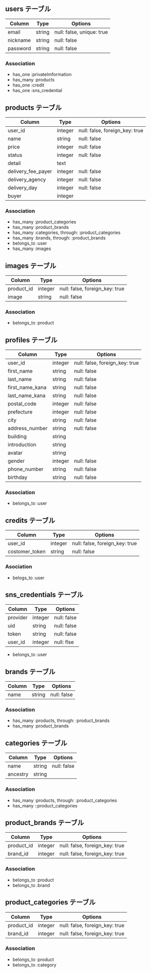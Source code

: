 ## users テーブル

| Column   | Type   | Options                   |
| -------- | ------ | ------------------------- |
| email    | string | null: false, unique: true |
| nickname | string | null: false               |
| password | string | null: false               |

### Association

- has_one :privateImformation
- has_many :products
- has_one :credit
- has_one :sns_credential

## products テーブル

| Column             | Type    | Options                        |
| ------------------ | ------- | ------------------------------ |
| user_id            | integer | null: false, foreign_key: true |
| name               | string  | null: false                    |
| price              | integer | null: false                    |
| status             | integer | null: false                    |
| detail             | text    |                                |
| delivery_fee_payer | integer | null: false                    |
| delivery_agency    | integer | null: false                    |
| delivery_day       | integer | null: false                    |
| buyer              | integer |                                |

### Association

- has_many :product_categories
- has_many :product_brands
- has_many :categories, through: :product_categories
- has_many :brands, through: :product_brands
- belongs_to :user
- has_many :images

## images テーブル

| Column     | Type    | Options                        |
| ---------- | ------- | ------------------------------ |
| product_id | integer | null: false, foreign_key: true |
| image      | string  | null: false                    |

### Association

- belongs_to :product

## profiles テーブル

| Column          | Type    | Options                        |
| --------------- | ------- | ------------------------------ |
| user_id         | integer | null: false, foreign_key: true |
| first_name      | string  | null: false                    |
| last_name       | string  | null: false                    |
| first_name_kana | string  | null: false                    |
| last_name_kana  | string  | null: false                    |
| postal_code     | integer | null: false                    |
| prefecture      | integer | null: false                    |
| city            | string  | null: false                    |
| address_number  | string  | null: false                    |
| building        | string  |                                |
| introduction    | string  |                                |
| avatar          | string  |                                |
| gender          | integer | null: false                    |
| phone_number    | string  | null: false                    |
| birthday        | string  | null: false                    |

### Association

- belongs_to :user

## credits テーブル

| Column         | Type    | Options                        |
| -------------- | ------- | ------------------------------ |
| user_id        | integer | null: false, foreign_key: true |
| costomer_token | string  | null: false                    |

### Asociation

- belogs_to :user

## sns_credentials テーブル

| Column   | Type    | Options     |
| -------- | ------- | ----------- |
| provider | integer | null: false |
| uid      | string  | null: false |
| token    | string  | null: false |
| user_id  | integer | null: flse  |

- belongs_to :user

## brands テーブル

| Column | Type   | Options     |
| ------ | ------ | ----------- |
| name   | string | null: false |

### Association

- has_many :products, through: :product_brands
- has_many :product_brands

## categories テーブル

| Column   | Type   | Options     |
| -------- | ------ | ----------- |
| name     | string | null: false |
| ancestry | string |             |

### Association

- has_many :products, through: :product_categories
- has_many ::product_categories

## product_brands テーブル

| Column     | Type    | Options                        |
| ---------- | ------- | ------------------------------ |
| product_id | integer | null: false, foreign_key: true |
| brand_id   | integer | null: false, foreign_key: true |

### Association

- belongs_to :product
- belongs_to :brand

## product_categories テーブル

| Column     | Type    | Options                        |
| ---------- | ------- | ------------------------------ |
| product_id | integer | null: false, foreign_key: true |
| brand_id   | integer | null: false, foreign_key: true |

### Association

- belongs_to :product
- belongs_to :category
